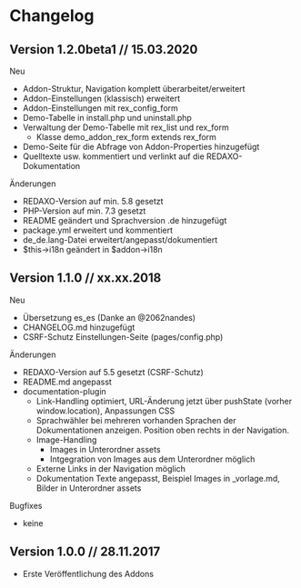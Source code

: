 # Changelog

## Version 1.2.0beta1 // 15.03.2020

Neu

* Addon-Struktur, Navigation komplett überarbeitet/erweitert
* Addon-Einstellungen (klassisch) erweitert
* Addon-Einstellungen mit rex_config_form
* Demo-Tabelle in install.php und uninstall.php
* Verwaltung der Demo-Tabelle mit rex_list und rex_form
  * Klasse demo_addon_rex_form extends rex_form
* Demo-Seite für die Abfrage von Addon-Properties hinzugefügt
* Quelltexte usw. kommentiert und verlinkt auf die REDAXO-Dokumentation

Änderungen

* REDAXO-Version auf min. 5.8 gesetzt
* PHP-Version auf min. 7.3 gesetzt
* README geändert und Sprachversion .de hinzugefügt
* package.yml erweitert und kommentiert
* de_de.lang-Datei erweitert/angepasst/dokumentiert
* $this->i18n geändert in $addon->i18n

## Version 1.1.0 // xx.xx.2018

Neu

* Übersetzung es_es (Danke an @2062nandes)
* CHANGELOG.md hinzugefügt
* CSRF-Schutz Einstellungen-Seite (pages/config.php)

Änderungen

* REDAXO-Version auf 5.5 gesetzt (CSRF-Schutz)
* README.md angepasst
* documentation-plugin
  * Link-Handling optimiert, URL-Änderung jetzt über pushState (vorher window.location), Anpassungen CSS
  * Sprachwähler bei mehreren vorhanden Sprachen der Dokumentationen anzeigen. Position oben rechts in der Navigation.
  * Image-Handling
    * Images in Unterordner assets
    * Intgegration von Images aus dem Unterordner möglich
  * Externe Links in der Navigation möglich
  * Dokumentation Texte angepasst, Beispiel Images in _vorlage.md, Bilder in Unterordner assets

Bugfixes

* keine

## Version 1.0.0 // 28.11.2017

* Erste Veröffentlichung des Addons
